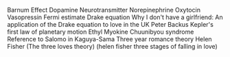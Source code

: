 Barnum Effect
Dopamine
Neurotransmitter
Norepinephrine
Oxytocin
Vasopressin
Fermi estimate
Drake equation
Why I don't have a girlfriend: An application of the Drake equation to love in the UK Peter Backus
Kepler's first law of planetary motion
Ethyl
Myokine
Chuunibyou syndrome
Reference to Salomo in Kaguya-Sama
Three year romance theory Helen Fisher (The three loves theory) (helen fisher three stages of falling in love)
